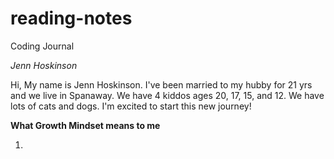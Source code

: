 # reading-notes
Coding Journal

*Jenn Hoskinson*

Hi, My name is Jenn Hoskinson. I've been married to my hubby for 21 yrs and we live in Spanaway. We have 4 kiddos ages 20, 17, 15, and 12. We have lots of cats and dogs. I'm excited to start this new journey!

__What Growth Mindset means to me__

1.  
